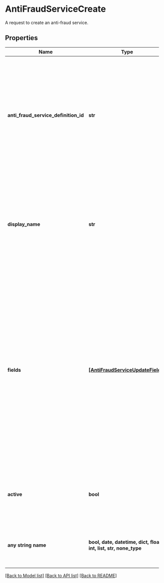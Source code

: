 # AntiFraudServiceCreate

A request to create an anti-fraud service.

## Properties
Name | Type | Description | Notes
------------ | ------------- | ------------- | -------------
**anti_fraud_service_definition_id** | **str** | The name of the Anti-Fraud service provider. During update request, this value is used for validation only but the underlying service can not be changed for an existing service. | 
**display_name** | **str** | A unique name for this anti-fraud service which is used in the Gr4vy admin panel to give a anti-fraud Service a human readable name. | 
**fields** | [**[AntiFraudServiceUpdateFields]**](AntiFraudServiceUpdateFields.md) | A list of fields, each containing a key-value pair for each field defined by the definition for this anti-fraud service e.g. for Sift &#x60;api_key&#x60; must be sent within this field when creating the service.  For updates, only the fields sent here will be updated, existing ones will not be affected if not present. | 
**active** | **bool** | Defines if this service is currently active or not. | [optional]  if omitted the server will use the default value of True
**any string name** | **bool, date, datetime, dict, float, int, list, str, none_type** | any string name can be used but the value must be the correct type | [optional]

[[Back to Model list]](../README.md#documentation-for-models) [[Back to API list]](../README.md#documentation-for-api-endpoints) [[Back to README]](../README.md)


